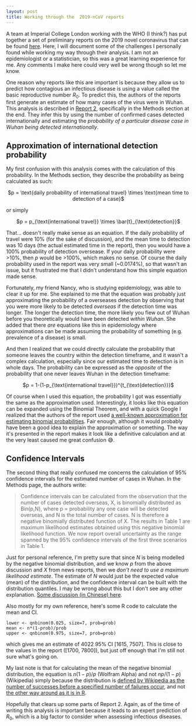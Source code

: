```yaml
---
layout: post
title: Working through the  2019-nCoV reports
---
```


A team at Imperial College London working with the WHO (I think?) has put together a set of preliminary reports on the 2019 novel coronavirus that can be found [here](https://www.imperial.ac.uk/mrc-global-infectious-disease-analysis/news--wuhan-coronavirus/). Here, I will document some of the challenges I personally found while working my way through their analysis. I am not an epidemiologist or a statistician, so this was a great learning experience for me. Any comments I make here could very well be wrong though so let me know.

One reason why reports like this are important is because they allow us to predict how contagious an infectious disease is using a value called the basic reproductive number $R_0$. To predict this, the authors of the reports first generate an estimate of how many cases of the virus were in Wuhan. This analysis is described in [Report 2](https://www.imperial.ac.uk/media/imperial-college/medicine/sph/ide/gida-fellowships/2019-nCoV-outbreak-report-22-01-2020.pdf), specifically in the Methods section at the end. They infer this by using the number of confirmed cases detected internationally and estimating the *probability of a particular disease case in Wuhan being detected internationally*. 

## Approximation of international detection probability

My first confusion with this analysis comes with the calculation of this probability. In the Methods section, they describe the probability as being calculated as such:

<p align="center">$p = \text{daily probability of international travel} \times \text{mean time to detection of a case}$</p>

or simply

<p align="center">$p = p_{\text{international travel}} \times \bar{t}_{\text{detection}}$</p>


That... doesn't really make sense as an equation. If the daily probability of travel were 10% (for the sake of discussion), and the mean time to detection was 10 days (the actual estimated time in the report), then you would have a 100% probability of detection oversease. If your daily probability were >10%, then $p$ would be >100%, which makes no sense. Of course the daily probability used in the report was very small (~0.0174%), so that wasn't an issue, but it frustrated me that I didn't understand how this simple equation made sense.

Fortunately, my friend Nancy, who is studying epidemiology, was able to clear it up for me. She explained to me that the equation was probably just approximating the probability of a overseases detection by observing that you were more likely to be detected *overseas* if the detection time was longer. The longer the detection time, the more likely you flew out of Wuhan before you theoretically would have been detected *within Wuhan*. She added that there *are* equations like this in epidemiology where approximations can be made assuming the probability of something (e.g. prevalence of a disease) is small.

And then I realized that we could directly calculate the probability that someone leaves the country within the detection timeframe, and it wasn't a complex calculation, especially since our estimated time to detection is in whole days. The probability can be expressed as the *opposite* of the probability that one never leaves Wuhan in the detection timeframe:


<p align="center">$p = 1-(1-p_{\text{international travel}})^{t_{\text{detection}}}$</p>

Of course when I used this equation, the probability I got was essentially the same as the approximation used. Interestingly, it looks like this equation can be expanded using the Binomial Theorem, and with a quick Google I realized that the authors of the report used [a well-known approximation for estimating binomial probabilities](https://www.johndcook.com/blog/2009/06/25/probability-approximation/). Fair enough, although it would probably have been a good idea to explain the approximation or something. The way it's presented in the report makes it look like a definitive calculation and at the very least caused me great confusion :sweat_smile:.

## Confidence Intervals

The second thing that really confused me concerns the calculation of 95% confidence intervals for the estimated number of cases in Wuhan. In the Methods page, the authors write:

>Confidence intervals can be calculated from the observation that the number of cases
detected overseas, X, is binomially distributed as Bin(p,N), where p = probability any one
case will be detected overseas, and N is the total number of cases. N is therefore a negative
binomially distributed function of X. The results in Table 1 are maximum likelihood estimates
obtained using this negative binomial likelihood function. We now report overall uncertainty
as the range spanned by the 95% confidence intervals of the first three scenarios in Table 1.

Just for personal reference, I'm pretty sure that since $N$ is being modelled by the negative binomial distribution, and we know $p$ from the above discussion and $X$ from news reports, then we *don't need to use a maximum likelihood estimate*. The estimate of $N$ would just be the expected value (mean) of the distribution, and the confidence interval can be built with the distribution quantiles. I may be wrong about this but I don't see any other explanation. [Some discussion (in Chinese) here](https://2049bbs.xyz/t/2545).

Also mostly for my own reference, here's some R code to calculate the mean and CI.

    lower <- qnbinom(0.025, size=7, prob=prob)
	mean <- n*(1-prob)/prob
	upper <- qnbinom(0.975, size=7, prob=prob)

which gives me an estimate of 4022 95% CI [1615, 7507]. This is close to the values in the report ([1700, 7800]), but just off enough that I'm still not sure what's going on. 

My last note is that for calculating the mean of the negative binomial distribution, the equation is $n(1-p)/p$ (Wolfram Alpha) and not $np/(1-p)$ (Wikipedia) simply because the distribution is [defined by Wikipedia as the number of successes before a specified number of failures occur](https://en.wikipedia.org/wiki/Negative_binomial_distribution), and not [the other way around as it is in R](https://stat.ethz.ch/R-manual/R-devel/library/stats/html/NegBinomial.html). 

Hopefully that clears up some parts of Report 2. Again, as of the time of writing this analysis is important because it leads to an expert prediction of $R_0$, which is a big factor to consider when assessing infectious diseases.